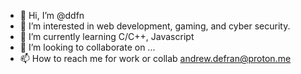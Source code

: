 - 👋 Hi, I’m @ddfn
- 👀 I’m interested in web development, gaming, and cyber security.
- 🌱 I’m currently learning C/C++, Javascript
- 💞️ I’m looking to collaborate on ...
- 📫 How to reach me for work or collab andrew.defran@proton.me

<!---
ddfn/ddfn is a ✨ special ✨ repository because its `README.md` (this file) appears on your GitHub profile.
You can click the Preview link to take a look at your changes.
--->
